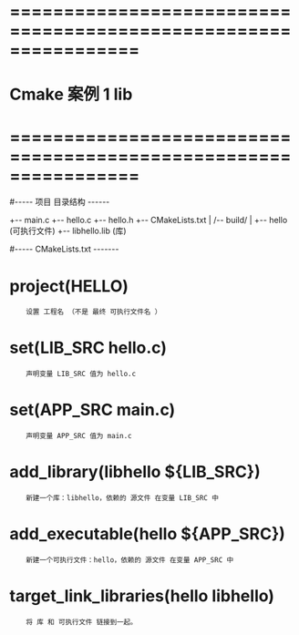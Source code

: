 

# ================================================================ #
#                     Cmake 案例 1 lib
# ================================================================ #



#----- 项目 目录结构 ------

+-- main.c
+-- hello.c
+-- hello.h
+-- CMakeLists.txt
|
/-- build/
    |
    +-- hello         (可执行文件)
    +-- libhello.lib  (库)



#----- CMakeLists.txt -------

# project(HELLO)
        设置 工程名 （不是 最终 可执行文件名 ）
# set(LIB_SRC hello.c)
        声明变量 LIB_SRC 值为 hello.c
# set(APP_SRC main.c)
        声明变量 APP_SRC 值为 main.c
# add_library(libhello ${LIB_SRC})
        新建一个库：libhello，依赖的 源文件 在变量 LIB_SRC 中
# add_executable(hello ${APP_SRC})
        新建一个可执行文件：hello，依赖的 源文件 在变量 APP_SRC 中
# target_link_libraries(hello libhello)
        将 库 和 可执行文件 链接到一起。










